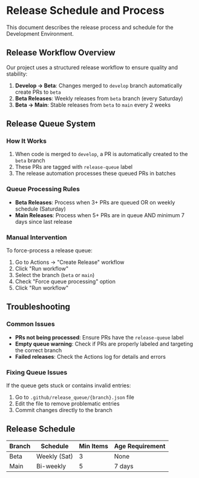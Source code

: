 # Release Schedule and Process

This document describes the release process and schedule for the Development Environment.

## Release Workflow Overview

Our project uses a structured release workflow to ensure quality and stability:

1. **Develop → Beta**: Changes merged to `develop` branch automatically create PRs to `beta`
2. **Beta Releases**: Weekly releases from `beta` branch (every Saturday)
3. **Beta → Main**: Stable releases from `beta` to `main` every 2 weeks

## Release Queue System

### How It Works

1. When code is merged to `develop`, a PR is automatically created to the `beta` branch
2. These PRs are tagged with `release-queue` label
3. The release automation processes these queued PRs in batches

### Queue Processing Rules

- **Beta Releases**: Process when 3+ PRs are queued OR on weekly schedule (Saturday)
- **Main Releases**: Process when 5+ PRs are in queue AND minimum 7 days since last release

### Manual Intervention

To force-process a release queue:

1. Go to Actions → "Create Release" workflow
2. Click "Run workflow" 
3. Select the branch (`beta` or `main`)
4. Check "Force queue processing" option
5. Click "Run workflow"

## Troubleshooting

### Common Issues

- **PRs not being processed**: Ensure PRs have the `release-queue` label
- **Empty queue warning**: Check if PRs are properly labeled and targeting the correct branch
- **Failed releases**: Check the Actions log for details and errors

### Fixing Queue Issues

If the queue gets stuck or contains invalid entries:

1. Go to `.github/release_queue/{branch}.json` file
2. Edit the file to remove problematic entries
3. Commit changes directly to the branch

## Release Schedule

| Branch | Schedule | Min Items | Age Requirement |
|--------|----------|-----------|----------------|
| Beta   | Weekly (Sat) | 3 | None |
| Main   | Bi-weekly | 5 | 7 days |
